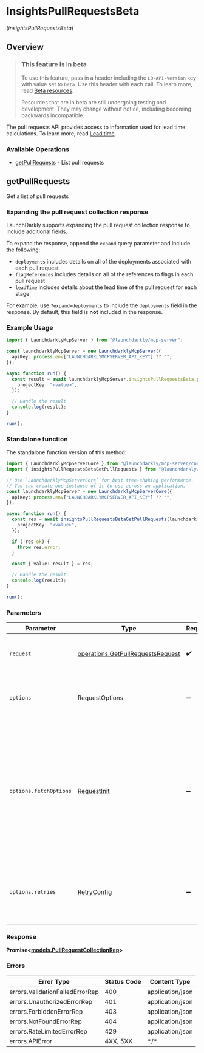 # InsightsPullRequestsBeta
(*insightsPullRequestsBeta*)

## Overview

> ### This feature is in beta
>
> To use this feature, pass in a header including the `LD-API-Version` key with value set to `beta`. Use this header with each call. To learn more, read [Beta resources](https://launchdarkly.com/docs/api#beta-resources).
>
> Resources that are in beta are still undergoing testing and development. They may change without notice, including becoming backwards incompatible.

The pull requests API provides access to information used for lead time calculations. To learn more, read [Lead time](https://launchdarkly.com/docs/home/observability/lead-time).


### Available Operations

* [getPullRequests](#getpullrequests) - List pull requests

## getPullRequests

Get a list of pull requests

### Expanding the pull request collection response

LaunchDarkly supports expanding the pull request collection response to include additional fields.

To expand the response, append the `expand` query parameter and include the following:

* `deployments` includes details on all of the deployments associated with each pull request
* `flagReferences` includes details on all of the references to flags in each pull request
* `leadTime` includes details about the lead time of the pull request for each stage

For example, use `?expand=deployments` to include the `deployments` field in the response. By default, this field is **not** included in the response.


### Example Usage

```typescript
import { LaunchdarklyMcpServer } from "@launchdarkly/mcp-server";

const launchdarklyMcpServer = new LaunchdarklyMcpServer({
  apiKey: process.env["LAUNCHDARKLYMCPSERVER_API_KEY"] ?? "",
});

async function run() {
  const result = await launchdarklyMcpServer.insightsPullRequestsBeta.getPullRequests({
    projectKey: "<value>",
  });

  // Handle the result
  console.log(result);
}

run();
```

### Standalone function

The standalone function version of this method:

```typescript
import { LaunchdarklyMcpServerCore } from "@launchdarkly/mcp-server/core.js";
import { insightsPullRequestsBetaGetPullRequests } from "@launchdarkly/mcp-server/funcs/insightsPullRequestsBetaGetPullRequests.js";

// Use `LaunchdarklyMcpServerCore` for best tree-shaking performance.
// You can create one instance of it to use across an application.
const launchdarklyMcpServer = new LaunchdarklyMcpServerCore({
  apiKey: process.env["LAUNCHDARKLYMCPSERVER_API_KEY"] ?? "",
});

async function run() {
  const res = await insightsPullRequestsBetaGetPullRequests(launchdarklyMcpServer, {
    projectKey: "<value>",
  });

  if (!res.ok) {
    throw res.error;
  }

  const { value: result } = res;

  // Handle the result
  console.log(result);
}

run();
```

### Parameters

| Parameter                                                                                                                                                                      | Type                                                                                                                                                                           | Required                                                                                                                                                                       | Description                                                                                                                                                                    |
| ------------------------------------------------------------------------------------------------------------------------------------------------------------------------------ | ------------------------------------------------------------------------------------------------------------------------------------------------------------------------------ | ------------------------------------------------------------------------------------------------------------------------------------------------------------------------------ | ------------------------------------------------------------------------------------------------------------------------------------------------------------------------------ |
| `request`                                                                                                                                                                      | [operations.GetPullRequestsRequest](../../models/operations/getpullrequestsrequest.md)                                                                                         | :heavy_check_mark:                                                                                                                                                             | The request object to use for the request.                                                                                                                                     |
| `options`                                                                                                                                                                      | RequestOptions                                                                                                                                                                 | :heavy_minus_sign:                                                                                                                                                             | Used to set various options for making HTTP requests.                                                                                                                          |
| `options.fetchOptions`                                                                                                                                                         | [RequestInit](https://developer.mozilla.org/en-US/docs/Web/API/Request/Request#options)                                                                                        | :heavy_minus_sign:                                                                                                                                                             | Options that are passed to the underlying HTTP request. This can be used to inject extra headers for examples. All `Request` options, except `method` and `body`, are allowed. |
| `options.retries`                                                                                                                                                              | [RetryConfig](../../lib/utils/retryconfig.md)                                                                                                                                  | :heavy_minus_sign:                                                                                                                                                             | Enables retrying HTTP requests under certain failure conditions.                                                                                                               |

### Response

**Promise\<[models.PullRequestCollectionRep](../../models/pullrequestcollectionrep.md)\>**

### Errors

| Error Type                      | Status Code                     | Content Type                    |
| ------------------------------- | ------------------------------- | ------------------------------- |
| errors.ValidationFailedErrorRep | 400                             | application/json                |
| errors.UnauthorizedErrorRep     | 401                             | application/json                |
| errors.ForbiddenErrorRep        | 403                             | application/json                |
| errors.NotFoundErrorRep         | 404                             | application/json                |
| errors.RateLimitedErrorRep      | 429                             | application/json                |
| errors.APIError                 | 4XX, 5XX                        | \*/\*                           |